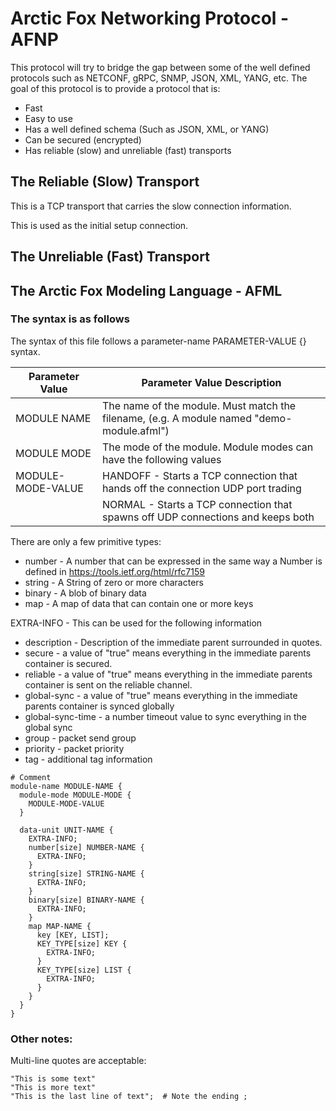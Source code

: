 # Arctic Fox Networking Protocol - AFNP
This protocol will try to bridge the gap between some of the well defined protocols such as NETCONF, gRPC, SNMP, JSON,
XML, YANG, etc.  The goal of this protocol is to provide a protocol that is:
* Fast
* Easy to use
* Has a well defined schema (Such as JSON, XML, or YANG)
* Can be secured (encrypted)
* Has reliable (slow) and unreliable (fast) transports

## The Reliable (Slow) Transport
This is a TCP transport that carries the slow connection information.

This is used as the initial setup connection.

## The Unreliable (Fast) Transport

## The Arctic Fox Modeling Language - AFML
### The syntax is as follows
The syntax of this file follows a parameter-name PARAMETER-VALUE {} syntax.

| Parameter Value   | Parameter Value Description                                                                     |
| ----------------- | ----------------------------------------------------------------------------------------------- |
| MODULE NAME       | The name of the module.  Must match the filename, (e.g. A module named "demo-module.afml")      |
| MODULE MODE       | The mode of the module.  Module modes can have the following values                             |
| MODULE-MODE-VALUE | HANDOFF - Starts a TCP connection that hands off the connection UDP port trading                |
|                   | NORMAL - Starts a TCP connection that spawns off UDP connections and keeps both                 |

There are only a few primitive types:
* number - A number that can be expressed in the same way a Number is defined in https://tools.ietf.org/html/rfc7159
* string - A String of zero or more characters
* binary - A blob of binary data
* map - A map of data that can contain one or more keys

EXTRA-INFO - This can be used for the following information
* description - Description of the immediate parent surrounded in quotes.
* secure - a value of "true" means everything in the immediate parents container is secured.
* reliable - a value of "true" means everything in the immediate parents container is sent on the reliable channel.
* global-sync - a value of "true" means everything in the immediate parents container is synced globally
* global-sync-time - a number timeout value to sync everything in the global sync
* group - packet send group
* priority - packet priority
* tag - additional tag information

```
# Comment
module-name MODULE-NAME {
  module-mode MODULE-MODE {
    MODULE-MODE-VALUE
  }
  
  data-unit UNIT-NAME {
    EXTRA-INFO;
    number[size] NUMBER-NAME {
      EXTRA-INFO;
    }
    string[size] STRING-NAME {
      EXTRA-INFO;
    }
    binary[size] BINARY-NAME {
      EXTRA-INFO;
    }
    map MAP-NAME {
      key [KEY, LIST];
      KEY_TYPE[size] KEY {
        EXTRA-INFO;
      }
      KEY_TYPE[size] LIST {
        EXTRA-INFO;
      }
    }
  }
}
```

### Other notes:

Multi-line quotes are acceptable:
```
"This is some text"
"This is more text"
"This is the last line of text";  # Note the ending ;
```